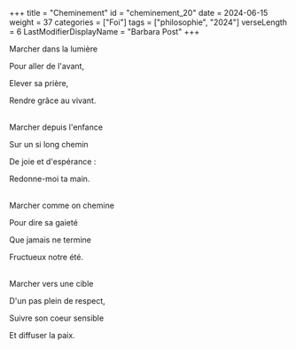 +++
title = "Cheminement"
id = "cheminement_20"
date = 2024-06-15
weight = 37
categories = ["Foi"]
tags = ["philosophie", "2024"]
verseLength = 6
LastModifierDisplayName = "Barbara Post"
+++

Marcher dans la lumière

Pour aller de l'avant,

Elever sa prière,

Rendre grâce au vivant.

 \
Marcher depuis l'enfance

Sur un si long chemin

De joie et d'espérance :

Redonne-moi ta main.

 \
Marcher comme on chemine

Pour dire sa gaieté

Que jamais ne termine

Fructueux notre été.

 \
Marcher vers une cible

D'un pas plein de respect,

Suivre son coeur sensible

Et diffuser la paix.
